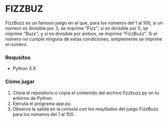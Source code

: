 # FIZZBUZ
FizzBuzz es un famoso juego en el que, para los números del 1 al 100, si un número es divisible por 3, se imprime "Fizz"; si es divisible por 5, se imprime "Buzz"; y si es divisible por ambos, se imprime "FizzBuzz". Si el número no cumple ninguna de estas condiciones, simplemente se imprime el número.

### Requsitos
- Python 3.X

### Cómo jugar

1. Clona el repositorio o copia el contenido del archivo fizzbuzz.py en tu entorno de Python.
2. Ejecuta el programa app.py.
3. Observa la salida en la consola con los resultados del juego FizzBuzz para los números del 1 al 100.
